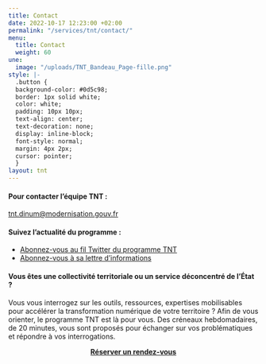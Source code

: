 ```yaml
---
title: Contact
date: 2022-10-17 12:23:00 +02:00
permalink: "/services/tnt/contact/"
menu:
  title: Contact
  weight: 60
une:
  image: "/uploads/TNT_Bandeau_Page-fille.png"
style: |-
  .button {
  background-color: #0d5c98;
  border: 1px solid white;
  color: white;
  padding: 10px 10px;
  text-align: center;
  text-decoration: none;
  display: inline-block;
  font-style: normal;
  margin: 4px 2px;
  cursor: pointer;
  }
layout: tnt
---
```


<h4>Pour contacter l’équipe TNT&nbsp;:</h4> 
<p><a href="mailto:tnt.dinum@modernisation.gouv.fr">tnt.dinum@modernisation.gouv.fr</a></p>
<h4>Suivez l’actualité du programme :</h4>
<p><ul><li><a href="https://twitter.com/Programme__TNT" alt="Abonnez-vous au fil Twitter du programme TNT - Lien externe">Abonnez-vous au fil Twitter du programme TNT</a></li>
<li><a href="https://twitter.us18.list-manage.com/subscribe?u=995bcff48d7e506101c167107&amp;id=18818b1a25" alt="Abonnez-vous à sa lettre d’informations - Lien externe">Abonnez-vous à sa lettre d’informations</a></li></ul><p></p>



<div class="noir encadre"><h4>Vous êtes une collectivité territoriale ou un service déconcentré de l’État ?</h4> <p>Vous vous interrogez sur les outils, ressources, expertises mobilisables pour accélérer la transformation numérique de votre territoire ? Afin de vous orienter, le programme TNT est là pour vous. Des créneaux hebdomadaires, de 20 minutes, vous sont proposés pour échanger sur vos problématiques et répondre à vos interrogations.</p> 
<div style="margin-bottom: 20px; margin-top: 10px;" align="center"><a href="https://calendly.com/dinum-programme-tnt/rdv-tnt" class="button" alt="S'inscrire à un créneau - Lien externe"><b>Réserver un rendez-vous</b></a> 
</div>
</div>